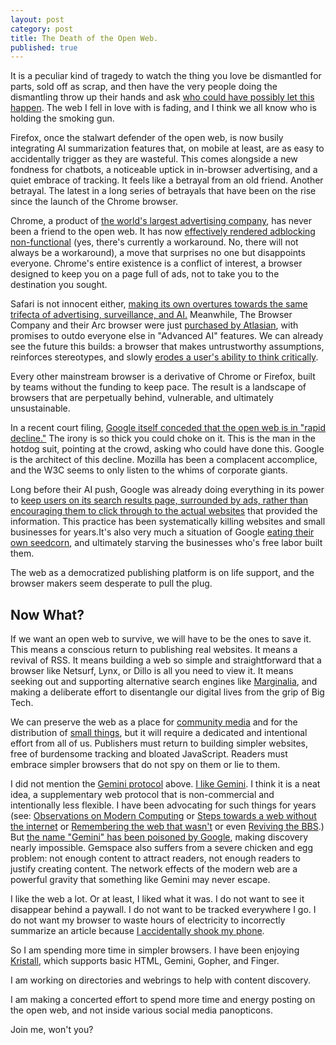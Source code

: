 ```yaml
---
layout: post
category: post
title: The Death of the Open Web.
published: true
---
```

It is a peculiar kind of tragedy to watch the thing you love be dismantled for parts, sold off as scrap, and then have the very people doing the dismantling throw up their hands and ask [who could have possibly let this happen](https://arstechnica.com/google/2025/09/in-court-filing-google-concedes-the-open-web-is-in-rapid-decline/). The web I fell in love with is fading, and I think we all know who is holding the smoking gun.

Firefox, once the stalwart defender of the open web, is now busily integrating AI summarization features  that, on mobile at least, are as easy to accidentally trigger as they are wasteful. This comes alongside a new fondness for chatbots, a noticeable uptick in in-browser advertising, and a quiet embrace of tracking. It feels like a betrayal from an old friend. Another betrayal. The latest in a long series of betrayals that have been on the rise since the launch of the Chrome browser. 

Chrome, a product of [the world's largest advertising company](https://googleblog.blogspot.com/2008/03/weve-officially-acquired-doubleclick.html), has never been a friend to the open web. It has now [effectively rendered adblocking non-functional](https://www.tomsguide.com/computing/how-to-bring-back-ublock-origin-in-chrome-whether-youre-re-enabling-or-installing-it) (yes, there's currently a workaround. No, there will not always be a workaround), a move that surprises no one but disappoints everyone. Chrome's entire existence is a conflict of interest, a browser designed to keep you on a page full of ads, not to take you to the destination you sought.

Safari is not innocent either, [making its own overtures towards the same trifecta of advertising, surveillance, and AI.](https://www.reuters.com/business/apple-looks-add-ai-search-companys-browser-bloomberg-reports-2025-05-07/) Meanwhile, The Browser Company and their Arc browser were just [purchased by Atlasian](https://www.atlassian.com/blog/announcements/atlassian-acquires-the-browser-company), with promises to outdo everyone else in "Advanced AI" features. We can already see the future this builds: a browser that makes untrustworthy assumptions, reinforces stereotypes, and slowly [erodes a user's ability to think critically](https://phys.org/news/2025-01-ai-linked-eroding-critical-skills.html).

Every other mainstream browser is a derivative of Chrome or Firefox, built by teams without the funding to keep pace. The result is a landscape of browsers that are perpetually behind, vulnerable, and ultimately unsustainable.

In a recent court filing, [Google itself conceded that the open web is in "rapid decline."](https://arstechnica.com/google/2025/09/in-court-filing-google-concedes-the-open-web-is-in-rapid-decline/) The irony is so thick you could choke on it. This is the man in the hotdog suit, pointing at the crowd, asking who could have done this. Google is the architect of this decline. Mozilla has been a complacent accomplice, and the W3C seems to only listen to the whims of corporate giants.

Long before their AI push, Google was already doing everything in its power to [keep users on its search results page, surrounded by ads, rather than encouraging them to click through to the actual websites](https://www.bbc.com/future/article/20250611-ai-mode-is-google-about-to-change-the-internet-forever) that provided the information. This practice has been systematically killing websites and small businesses for years.It's also very much a situation of Google [eating their own seedcorn](https://en.wiktionary.org/wiki/eat_one%27s_seed_corn#English), and ultimately starving the businesses who's free labor built them. 

The web as a democratized publishing platform is on life support, and the browser makers seem desperate to pull the plug.

## Now What? 

If we want an open web to survive, we will have to be the ones to save it. This means a conscious return to publishing real websites. It means a revival of RSS. It means building a web so simple and straightforward that a browser like Netsurf, Lynx, or Dillo is all you need to view it. It means seeking out and supporting alternative search engines like [Marginalia](https://old-search.marginalia.nu/), and making a deliberate effort to disentangle our digital lives from the grip of Big Tech.

We can preserve the web as a place for [community media](https://communitymedia.network) and for the distribution of [small things](https://ajroach42.com/the-small-things-manifesto/), but it will require a dedicated and intentional effort from all of us. Publishers must return to building simpler websites, free of burdensome tracking and bloated JavaScript. Readers must embrace simpler browsers that do not spy on them or lie to them.

I did not mention the [Gemini protocol](https://geminiprotocol.net/) above. [I like Gemini](https://ajroach42.com/what-the-eff-is-gemini/). I think it is a neat idea, a supplementary web protocol that is non-commercial and intentionally less flexible. I have been advocating for such things for years (see: [Observations on Modern Computing](https://ajroach42.com/observations-on-modern-computing-the-last-10-years-were-a-misstep/) or [Steps towards a web without the internet](https://ajroach42.com/steps-towards-a-web-without-the-internet/) or [Remembering the web that wasn't](https://ajroach42.com/gopher-remembering-the-web-that-wasn-t/) or even [Reviving the BBS](https://ajroach42.com/a-modern-bbs/).) But [the name "Gemini" has been poisoned by Google](https://en.wikipedia.org/wiki/Gemini_(chatbot)), making discovery nearly impossible. Gemspace also suffers from a severe chicken and egg problem: not enough content to attract readers, not enough readers to justify creating content. The network effects of the modern web are a powerful gravity that something like Gemini may never escape.

I like the web a lot. Or at least, I liked what it was. I do not want to see it disappear behind a paywall. I do not want to be tracked everywhere I go. I do not want my browser to waste hours of electricity to incorrectly summarize an article because [I accidentally shook my phone](https://blog.mozilla.org/en/firefox/shake-to-summarize/).

So I am spending more time in simpler browsers. I have been enjoying [Kristall](https://kristall.random-projects.net/), which supports basic HTML, Gemini, Gopher, and Finger. 

I am working on directories and webrings to help with content discovery. 

I am making a concerted effort to spend more time and energy posting on the open web, and not inside various social media panopticons.

Join me, won't you?

